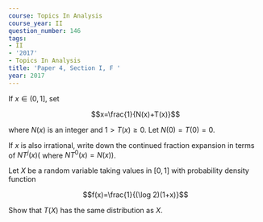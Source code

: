 ```yaml
---
course: Topics In Analysis
course_year: II
question_number: 146
tags:
- II
- '2017'
- Topics In Analysis
title: 'Paper 4, Section I, F '
year: 2017
---
```




If $x \in(0,1]$, set

$$x=\frac{1}{N(x)+T(x)}$$

where $N(x)$ is an integer and $1>T(x) \geqslant 0$. Let $N(0)=T(0)=0$.

If $x$ is also irrational, write down the continued fraction expansion in terms of $N T^{j}(x)\left(\right.$ where $\left.N T^{0}(x)=N(x)\right)$.

Let $X$ be a random variable taking values in $[0,1]$ with probability density function

$$f(x)=\frac{1}{(\log 2)(1+x)}$$

Show that $T(X)$ has the same distribution as $X$.